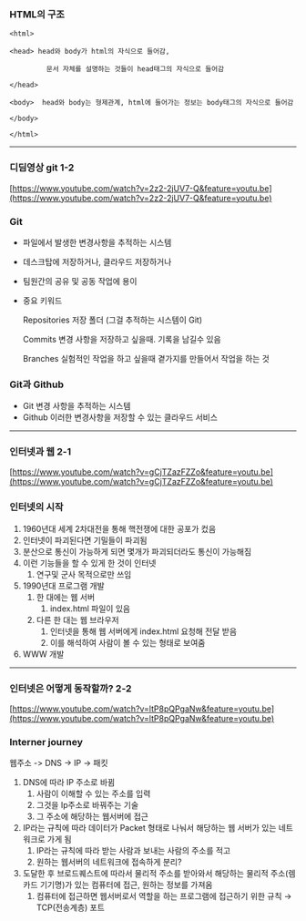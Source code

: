 ### HTML의 구조
~~~
<html>

<head> head와 body가 html의 자식으로 들어감, 

         문서 자체를 설명하는 것들이 head태그의 자식으로 들어감

</head> 

<body>  head와 body는 형제관계, html에 들어가는 정보는 body태그의 자식으로 들어감

</body>

</html>
~~~

---

### 디딤영상 git 1-2

[https://www.youtube.com/watch?v=2z2-2jUV7-Q&feature=youtu.be](https://www.youtube.com/watch?v=2z2-2jUV7-Q&feature=youtu.be)

### Git

- 파일에서 발생한 변경사항을 추적하는 시스템
- 데스크탑에 저장하거나, 클라우드 저장하거나
- 팀원간의 공유 및 공동 작업에 용이
- 중요 키워드

    Repositories
    저장 폴더 (그걸 추적하는 시스템이 Git)

    Commits
    변경 사항을 저장하고 싶을때. 기록을 남길수 있음

    Branches
    실험적인 작업을 하고 싶을때 곁가지를 만들어서 작업을 하는 것

### Git과 Github

- Git 변경 사항을 추적하는 시스템
- Github 이러한 변경사항을 저장할 수 있는 클라우드 서비스

---

### 인터넷과 웹 2-1

[https://www.youtube.com/watch?v=gCjTZazFZZo&feature=youtu.be](https://www.youtube.com/watch?v=gCjTZazFZZo&feature=youtu.be)

### 인터넷의 시작

1. 1960년대 세계 2차대전을 통해 핵전쟁에 대한 공포가 컸음
2. 인터넷이 파괴된다면 기밀들이 파괴됨
3. 분산으로 통신이 가능하게 되면 몇개가 파괴되더라도 통신이 가능해짐
4. 이런 기능들을 할 수 있게 한 것이 인터넷
    1. 연구및 군사 목적으로만 쓰임
5. 1990년대 프로그램 개발
    1. 한 대에는 웹 서버
        1. index.html 파일이 있음
    2. 다른 한 대는 웹 브라우저
        1. 인터넷을 통해 웹 서버에게 index.html 요청해 전달 받음
        2. 이를 해석하여 사람이 볼 수 있는 형태로 보여줌
6. WWW 개발

---

### 인터넷은 어떻게 동작할까? 2-2

[https://www.youtube.com/watch?v=ltP8pQPgaNw&feature=youtu.be](https://www.youtube.com/watch?v=ltP8pQPgaNw&feature=youtu.be)

### Interner journey

웹주소 -> DNS -> IP -> 패킷

1. DNS에 따라 IP 주소로 바뀜
    1. 사람이 이해할 수 있는 주소를 입력
    2. 그것을 Ip주소로 바꿔주는 기술
    3. 그 주소에 해당하는 웹서버에 접근
2. IP라는 규칙에 따라 데이터가 Packet 형태로 나눠서 해당하는 웹 서버가 있는 네트워크로 가게 됨
    1. IP라는 규칙에 따라 받는 사람과 보내는 사람의 주소를 적고
    2. 원하는 웹서버의 네트워크에 접속하게 분리?
3. 도달한 후 브로드퀘스트에 따라서 물리적 주소를 받아와서 해당하는 물리적 주소(렘카드 기기명)가 있는 컴퓨터에 접근, 원하는 정보를 가져옴
    1. 컴퓨터에 접근하면 웹서버로서 역할을 하는 프로그램에 접근하기 위한 규칙 → TCP(전송계층) 포트
